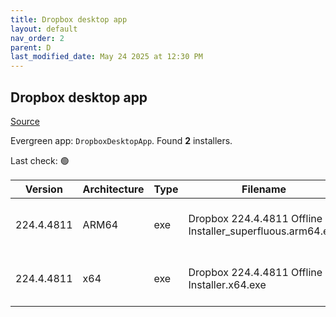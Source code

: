 ```yaml
---
title: Dropbox desktop app
layout: default
nav_order: 2
parent: D
last_modified_date: May 24 2025 at 12:30 PM
---
```


## Dropbox desktop app

[Source](https://www.dropbox.com/desktop)

Evergreen app: `DropboxDesktopApp`. Found **2** installers.

Last check: 🟢

| Version    | Architecture | Type | Filename                                                   | URI                                                                                                                                                                                                                                    |
| ---------- | ------------ | ---- | ---------------------------------------------------------- | -------------------------------------------------------------------------------------------------------------------------------------------------------------------------------------------------------------------------------------- |
| 224.4.4811 | ARM64        | exe  | Dropbox 224.4.4811 Offline Installer_superfluous.arm64.exe | [https://edge.dropboxstatic.com/dbx-releng/client/Dropbox%20224.4.4811%20Offline%20Installer_superfluous.arm64.exe](https://edge.dropboxstatic.com/dbx-releng/client/Dropbox%20224.4.4811%20Offline%20Installer_superfluous.arm64.exe) |
| 224.4.4811 | x64          | exe  | Dropbox 224.4.4811 Offline Installer.x64.exe               | [https://edge.dropboxstatic.com/dbx-releng/client/Dropbox%20224.4.4811%20Offline%20Installer.x64.exe](https://edge.dropboxstatic.com/dbx-releng/client/Dropbox%20224.4.4811%20Offline%20Installer.x64.exe)                             |
